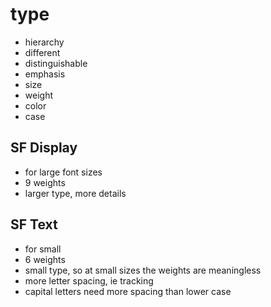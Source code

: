 # type

* hierarchy
* different 
* distinguishable
* emphasis
* size
* weight
* color
* case

## SF Display
* for large font sizes
* 9 weights
* larger type, more details

## SF Text
*  for small 
* 6 weights
* small type, so at small sizes the weights are meaningless
* more letter spacing, ie tracking
* capital letters need more spacing than lower case